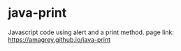 # java-print

Javascript code using alert and a print method.
page link: https://amagrey.github.io/java-print
